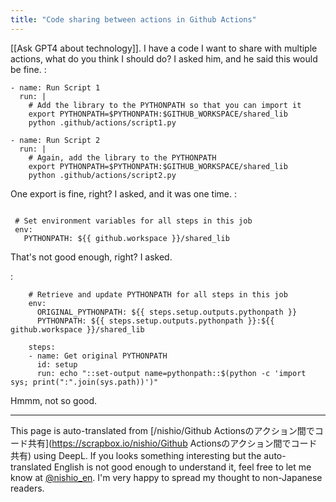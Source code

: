 ```yaml
---
title: "Code sharing between actions in Github Actions"
---
```


[[Ask GPT4 about technology]].
I have a code I want to share with multiple actions, what do you think I should do? I asked him, and he said this would be fine.
:

```
- name: Run Script 1
  run: |
    # Add the library to the PYTHONPATH so that you can import it
    export PYTHONPATH=$PYTHONPATH:$GITHUB_WORKSPACE/shared_lib
    python .github/actions/script1.py

- name: Run Script 2
  run: |
    # Again, add the library to the PYTHONPATH
    export PYTHONPATH=$PYTHONPATH:$GITHUB_WORKSPACE/shared_lib
    python .github/actions/script2.py
```


One export is fine, right? I asked, and it was one time.
:

```

 # Set environment variables for all steps in this job
 env:
   PYTHONPATH: ${{ github.workspace }}/shared_lib
```


That's not good enough, right? I asked.

:

```
    # Retrieve and update PYTHONPATH for all steps in this job
    env:
      ORIGINAL_PYTHONPATH: ${{ steps.setup.outputs.pythonpath }}
      PYTHONPATH: ${{ steps.setup.outputs.pythonpath }}:${{ github.workspace }}/shared_lib

    steps:
    - name: Get original PYTHONPATH
      id: setup
      run: echo "::set-output name=pythonpath::$(python -c 'import sys; print(":".join(sys.path))')"
```


Hmmm, not so good.

---
This page is auto-translated from [/nishio/Github Actionsのアクション間でコード共有](https://scrapbox.io/nishio/Github Actionsのアクション間でコード共有) using DeepL. If you looks something interesting but the auto-translated English is not good enough to understand it, feel free to let me know at [@nishio_en](https://twitter.com/nishio_en). I'm very happy to spread my thought to non-Japanese readers.